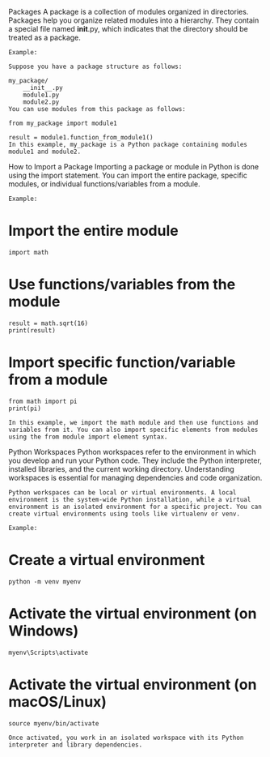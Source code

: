 Packages
    A package is a collection of modules organized in directories. Packages help you organize related modules into a hierarchy. They contain a special file named __init__.py, which indicates that the directory should be treated as a package.

    Example:

    Suppose you have a package structure as follows:

    my_package/
        __init__.py
        module1.py
        module2.py
    You can use modules from this package as follows:

    from my_package import module1

    result = module1.function_from_module1()
    In this example, my_package is a Python package containing modules module1 and module2.

How to Import a Package
    Importing a package or module in Python is done using the import statement. You can import the entire package, specific modules, or individual functions/variables from a module.

    Example:

# Import the entire module
    import math

# Use functions/variables from the module
    result = math.sqrt(16)
    print(result)

# Import specific function/variable from a module
    from math import pi
    print(pi)

    In this example, we import the math module and then use functions and variables from it. You can also import specific elements from modules using the from module import element syntax.

Python Workspaces
    Python workspaces refer to the environment in which you develop and run your Python code. They include the Python interpreter, installed libraries, and the current working directory. Understanding workspaces is essential for managing dependencies and code organization.

    Python workspaces can be local or virtual environments. A local environment is the system-wide Python installation, while a virtual environment is an isolated environment for a specific project. You can create virtual environments using tools like virtualenv or venv.

    Example:

# Create a virtual environment
    python -m venv myenv

# Activate the virtual environment (on Windows)
    myenv\Scripts\activate

# Activate the virtual environment (on macOS/Linux)
    source myenv/bin/activate
    
    Once activated, you work in an isolated workspace with its Python interpreter and library dependencies.